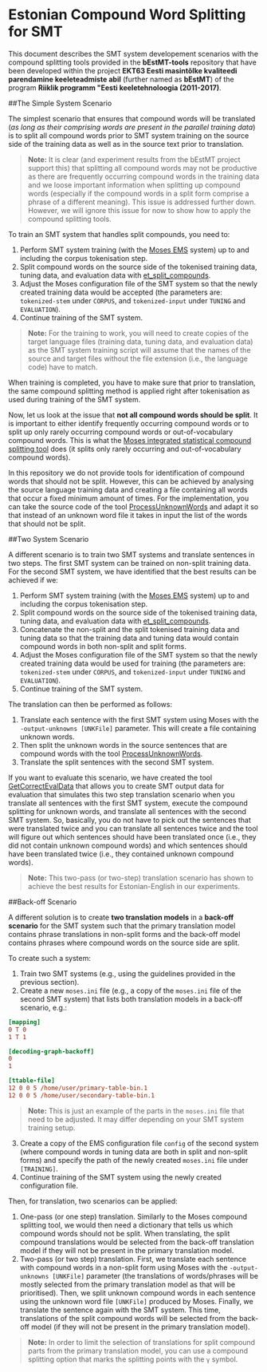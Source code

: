 # Estonian Compound Word Splitting for SMT

This document describes the SMT system developement scenarios with the compound splitting tools provided in the **bEstMT-tools** repository that have been developed within the project **EKT63 Eesti masintõlke kvaliteedi parendamine keeleteadmiste abil** (further named as **bEstMT**) of the program **Riiklik programm "Eesti keeletehnoloogia (2011-2017)**.

##The Simple System Scenario

The simplest scenario that ensures that compound words will be translated (*as long as their comprising words are present in the parallel training data*) is to split all compound words prior to SMT system training on the source side of the training data as well as in the source text prior to translation.

> **Note:**
> It is clear (and experiment results from the bEstMT project support this) that splitting all compound words may not be productive as there are frequently occurring compound words in the training data and we loose important information when splitting up compound words (especially if the compound words in a split form comprise a phrase of a different meaning). This issue is addressed further down. However, we will ignore this issue for now to show how to apply the compound splitting tools.

To train an SMT system that handles split compounds, you need to:

 1. Perform SMT system training (with the [Moses EMS](http://www.statmt.org/moses/?n=FactoredTraining.EMS) system) up to and including the corpus tokenisation step.
 2. Split compound words on the source side of the tokenised training data, tuning data, and evaluation data with [et_split_compounds](CompoundSplitter).
 3. Adjust the Moses configuration file of the SMT system so that the newly created training data would be accepted (the parameters are: `tokenized-stem` under `CORPUS`, and `tokenized-input` under `TUNING` and `EVALUATION`).
 4. Continue training of the SMT system.

> **Note:**
> For the training to work, you will need to create copies of the target language files (training data, tuning data, and evaluation data) as the SMT system training script will assume that the names of the source and target files without the file extension (i.e., the language code) have to match. 

When training is completed, you have to make sure that prior to translation, the same compound splitting method is applied right after tokenisation as used during training of the SMT system.

Now, let us look at the issue that **not all compound words should be split**. It is important to either identify frequently occurring compound words or to split up only rarely occurring compound words or out-of-vocabulary compound words. This is what the [Moses integrated statistical compound splitting tool](https://github.com/moses-smt/mosesdecoder/blob/master/scripts/generic/compound-splitter.perl) does (it splits only rarely occurring and out-of-vocabulary compound words).

In this repository we do not provide tools for identification of compound words that should not be split. However, this can be achieved by analysing the source language training data and creating a file containing all words that occur a fixed minimum amount of times. For the implementation, you can take the source code of the tool [ProcessUnknownWords](CompoundWordProcessingTools) and adapt it so that instead of an unknown word file it takes in input the list of the words that should not be split.

##Two System Scenario

A different scenario is to train two SMT systems and translate sentences in two steps. The first SMT system can be trained on non-split training data. For the second SMT system, we have identified that the best results can be achieved if we:

 1. Perform SMT system training (with the [Moses EMS](http://www.statmt.org/moses/?n=FactoredTraining.EMS) system) up to and including the corpus tokenisation step.
 2. Split compound words on the source side of the tokenised training data, tuning data, and evaluation data with [et_split_compounds](CompoundSplitter).
 3. Concatenate the non-split and the split tokenised training data and tuning data so that the training data and tuning data would contain compound words in both non-split and split forms.
 4. Adjust the Moses configuration file of the SMT system so that the newly created training data would be used for training (the parameters are: `tokenized-stem` under `CORPUS`, and `tokenized-input` under `TUNING` and `EVALUATION`).
 5. Continue training of the SMT system.

The translation can then be performed as follows:

 1. Translate each sentence with the first SMT system using Moses with the `-output-unknowns [UNKFile]` parameter. This will create a file containing unknown words.
 2. Then split the unknown words in the source sentences that are compound words with the tool [ProcessUnknownWords](CompoundWordProcessingTools).
 3. Translate the split sentences with the second SMT system.

If you want to evaluate this scenario, we have created the tool [GetCorrectEvalData](CompoundWordProcessingTools) that allows you to create SMT output data for evaluation that simulates this two step translation scenario when you translate all sentences with the first SMT system, execute the compound splitting for unknown words, and translate all sentences with the second SMT system. So, basically, you do not have to pick out the sentences that were translated twice and you can translate all sentences twice and the tool will figure out which sentences should have been translated once (i.e., they did not contain unknown compound words) and which sentences should have been translated twice (i.e., they contained unknown compound words).

> **Note:**
> This two-pass (or two-step) translation scenario has shown to achieve the best results for Estonian-English in our experiments. 

##Back-off Scenario

A different solution  is to create **two translation models** in a **back-off scenario** for the SMT system such that the primary translation model contains phrase translations in non-split forms and the back-off model contains phrases where compound words on the source side are split.

To create such a system:

 1. Train two SMT systems (e.g., using the guidelines provided in the previous section).
 2. Create a new `moses.ini` file (e.g., a copy of the `moses.ini` file of the second SMT system) that lists both translation models in a back-off scenario, e.g.:
 
 ```ini
 [mapping]
 0 T 0
 1 T 1
 
 [decoding-graph-backoff]
 0
 1
 
 [ttable-file]
 12 0 0 5 /home/user/primary-table-bin.1
 12 0 0 5 /home/user/secondary-table-bin.1
 ```
 > **Note:**
 > This is just an example of the parts in the `moses.ini` file that need to be adjusted. It may differ depending on your SMT system training setup.
 
 3. Create a copy of the EMS configuration file `config` of the second system (where compound words in tuning data are both in split and non-split forms) and specify the path of the newly created `moses.ini` file under `[TRAINING]`.
 4. Continue training of the SMT system using the newly created configuration file.

Then, for translation, two scenarios can be applied:

1. One-pass (or one step) translation. Similarly to the Moses compound splitting tool, we would then need a dictionary that tells us which compound words should not be split. When translating, the split compound translations would be selected from the back-off translation model if they will not be present in the primary translation model.
2. Two-pass (or two step) translation. First, we translate each sentence with compound words in a non-split form using Moses with the `-output-unknowns [UNKFile]` parameter (the translations of words/phrases will be mostly selected from the primary translation model as that will be prioritised). Then, we split unknown compound words in each sentence using the unknown word file `[UNKFile]` produced by Moses. Finally, we translate the sentence again with the SMT system. This time, translations of the split compound words will be selected from the back-off model (if they will not be present in the primary translation model).

> **Note:**
> In order to limit the selection of translations for split compound parts from the primary translation model, you can use a compound splitting option that marks the splitting points with the `γ` symbol. 

